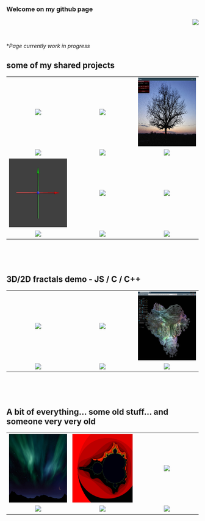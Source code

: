

### Welcome on my github page 

<picture>
  <source
    srcset="https://github-readme-stats.vercel.app/api?username=BrutPitt&show_icons=true&theme=github_dark_dimmed&include_all_commits=false&show_owner=true&hide_rank=true&hide_title=true&hide=prs&number_format=long&exclude_repo=myRepos&line_height=24"
    media="(prefers-color-scheme: dark)"
  />
  <source
    srcset="https://github-readme-stats.vercel.app/api?username=BrutPitt&show_icons=true&include_all_commits=false&show_owner=true&hide_rank=true&hide_title=true&hide=prs&number_format=long&&line_height=24"
    media="(prefers-color-scheme: light), (prefers-color-scheme: no-preference)"
  /> 
  <img align = right src="https://github-readme-stats.vercel.app/api?username=BrutPitt&show_icons=true&theme=github_dark_dimmed&include_all_commits=false&show_owner=true&hide_rank=true&hide_title=true&hide=prs&number_format=long&&line_height=24" />
</picture>

<p>&nbsp;<br></p>

<p>&nbsp;<br></p>  

<!-- 
<picture>
  <source
    srcset="https://github-readme-stats.vercel.app/api/top-langs/?username=BrutPitt&layout=compact&exclude_repo=myRepos&theme=github_dark_dimmed&hide_title=true"
    media="(prefers-color-scheme: dark)"
  />
  <source
    srcset="https://github-readme-stats.vercel.app/api/top-langs/?username=BrutPitt&layout=compact&exclude_repo=myRepos&hide_title=true"
    media="(prefers-color-scheme: light), (prefers-color-scheme: no-preference)"
  /> 
  <p style="text-align: right">  <img src="https://github-readme-stats.vercel.app/api/top-langs/?username=BrutPitt&layout=compact&exclude_repo=myRepos&theme=github_dark_dimmed&hide_title=true" /> &nbsp;&nbsp;&nbsp;   </p>
</picture>



<picture>
  <source
    srcset="https://github-readme-stats.vercel.app/api/top-langs/?username=BrutPitt&layout=compact&exclude_repo=myRepos&theme=github_dark_dimmed&hide_title=true"
    media="(prefers-color-scheme: dark)"
  />
  <source
    srcset="https://github-readme-stats.vercel.app/api/top-langs/?username=BrutPitt&layout=compact&exclude_repo=myRepos&hide_title=true"
    media="(prefers-color-scheme: light), (prefers-color-scheme: no-preference)"
  /> 
  <img align = right src="https://github-readme-stats.vercel.app/api/top-langs/?username=BrutPitt&layout=compact&exclude_repo=myRepos&theme=github_dark_dimmed&hide_title=true" />
</picture>
<picture>
  <source
    srcset="https://github-readme-stats.vercel.app/api?username=BrutPitt&show_icons=true&theme=github_dark_dimmed&include_all_commits=false&show_owner=true&hide_rank=true&hide_title=true&hide=prs&exclude_repo=myRepos&line_height=24"
    media="(prefers-color-scheme: dark)"
  />
  <source
    srcset="https://github-readme-stats.vercel.app/api?username=BrutPitt&show_icons=true&include_all_commits=false&show_owner=true&hide_rank=true&hide_title=true&hide=prs&line_height=24"
    media="(prefers-color-scheme: light), (prefers-color-scheme: no-preference)"
  /> 
  <p style="text-align: right">  <img src="https://github-readme-stats.vercel.app/api?username=BrutPitt&show_icons=true&theme=github_dark_dimmed&include_all_commits=false&show_owner=true&hide_rank=true&hide_title=true&hide=prs&line_height=24" />  &nbsp;&nbsp;&nbsp;   </p>
</picture>

-->

**Page currently work in progress*

## some of my shared projects


<table style="text-align: center; float:center;  width:100%; table-layout: fixed; ">
<tr>
<td align="center" width="33%">
<a href="https://www.michelemorrone.eu/glchaosp/" target="glChhAoS.P">
<img style="height: 180px; width=auto;" src="https://brutpitt.github.io/myRepos/glChAoSP/screenShots/mainScreenShot.jpg"/></a>
<td align="center" width="34%">
<a href="https://github.com/BrutPitt/imGuIZMO.quat" target="imGuIZMO_quat">
<img style="height: 180px; width=auto;" src="https://raw.githubusercontent.com/BrutPitt/myRepos/master/imGuIZMO/screenshots/imGuIZMO.gif"/></a>
</td>
<td align="center" width="33%">
<a href="https://github.com/BrutPitt/glslSmartDeNoise" target="glslSmartDeNoise">
<img style="height: 180px; width=auto;" src="https://raw.githubusercontent.com/BrutPitt/glslSmartDeNoise/master/sShot1.jpg"/></a>
</td>
</tr>

<tr  >
<td align="center" width="33%">
<a href="https://github.com/BrutPitt/glChAoS.P">
<picture>
  <source
    srcset="https://github-readme-stats.vercel.app/api/pin/?username=BrutPitt&repo=glChAoS.P&theme=github_dark_dimmed&show_owner=false&description_lines_count=2&hide_border=true"
    media="(prefers-color-scheme: dark)"
  />
  <source
    srcset="https://github-readme-stats.vercel.app/api/pin/?username=BrutPitt&repo=glChAoS.P&show_owner=false&description_lines_count=3&hide_border=true"
    media="(prefers-color-scheme: light), (prefers-color-scheme: no-preference)"
  /> 
  <img src="https://github-readme-stats.vercel.app/api/pin/?username=BrutPitt&repo=glChAoS.P&show_owner=false&description_lines_count=&hide_border=true" >
</picture> 
<a/>
<!--
<b><a href="https://github.com/BrutPitt/glChAoS.P"> glChAoS.P / wglChAoS.P</a></b><br> 
3D Strange Attractors GPU explorer 
-->
</td>
<td align="center" width="34%">
<a href="https://github.com/BrutPitt/imGuIZMO.quat">
<picture>
  <source
    srcset="https://github-readme-stats.vercel.app/api/pin/?username=BrutPitt&repo=ImGuIZMO.quat&theme=github_dark_dimmed&show_owner=false&description_lines_count=3&hide_border=true"
    media="(prefers-color-scheme: dark)"
  />
  <source
    srcset="https://github-readme-stats.vercel.app/api/pin/?username=BrutPitt&repo=ImGuIZMO.quat&show_owner=false&description_lines_count=3&hide_border=true"
    media="(prefers-color-scheme: light), (prefers-color-scheme: no-preference)"
  /> 
  <img src="https://github-readme-stats.vercel.app/api/pin/?username=BrutPitt&repo=ImGuIZMO.quat&theme=github_dark_dimmed&show_owner=false&description_lines_count=3&hide_border=true" />
</picture>
</a>
<!--
<b><a href="https://github.com/BrutPitt/imGuIZMO.quat"> ImGuIZMO.quat / imguizmo_quat</a></b><br> 
3D GIZMO graphic ImGui widget 
-->
</td>
<td align="center" width="33%">
<a href="https://github.com/BrutPitt/glslSmartDeNoise">
<picture>
  <source
    srcset="https://github-readme-stats.vercel.app/api/pin/?username=BrutPitt&repo=glslSmartDenoise&theme=github_dark_dimmed&show_owner=false&description_lines_count=3&hide_border=true"
    media="(prefers-color-scheme: dark)"
  />
  <source
    srcset="https://github-readme-stats.vercel.app/api/pin/?username=BrutPitt&repo=glslSmartDenoise&show_owner=false&description_lines_count=3&hide_border=true"
    media="(prefers-color-scheme: light), (prefers-color-scheme: no-preference)"
  /> 
  <img src="https://github-readme-stats.vercel.app/api/pin/?username=BrutPitt&repo=glslSmartDenoise&theme=github_dark_dimmed&show_owner=false&description_lines_count=3&hide_border=true" />
</picture>
</a>

<!--
<b><a href="https://github.com/BrutPitt/glslSmartDeNoise"> glslSmartDenoise</a></b><br> 
fastest realtime GPU denoiser
-->
</td>
</tr>


</tr>
<tr>
<td align="center" width="33%">
<a href="https://github.com/BrutPitt/virtualGizmo3D" target="vGizmo3D">
<img style="height: 180px; width=auto;" src="https://raw.githubusercontent.com/BrutPitt/virtualGizmo3D/master/screenshots/oglGizmo.gif"/></a>

</td>
  
<td align="center" width="34%">
<a href="https://github.com/BrutPitt/DLAf-optimized" target="DLAf">
<img style="height: 180px; width=auto;" src="https://brutpitt.github.io/myRepos/vGizmo3D/DoEiSfIT.jpg"/></a>
</td>

<td align="center" width="33%">
<a href="https://github.com/BrutPitt/fastPRNG" target="fastPRNG">
<img style="height: 180px; width=auto;" src="https://raw.githubusercontent.com/BrutPitt/myRepos/master/fastPRNG/screenShots/sShot_2020626_184459.jpg"/></a>
</td>
</tr>


<tr>
<td align="center" width="33%">
<a href="https://github.com/BrutPitt/virtualGizmo3D">
<picture>
  <source
    srcset="https://github-readme-stats.vercel.app/api/pin/?username=BrutPitt&repo=virtualGizmo3D&theme=github_dark_dimmed&show_owner=false&description_lines_count=2&hide_border=true"
    media="(prefers-color-scheme: dark)"
  />
  <source
    srcset="https://github-readme-stats.vercel.app/api/pin/?username=BrutPitt&repo=virtualGizmo3D&show_owner=false&description_lines_count=3&hide_border=true"
    media="(prefers-color-scheme: light), (prefers-color-scheme: no-preference)"
  /> 
  <img src="https://github-readme-stats.vercel.app/api/pin/?username=BrutPitt&repo=virtualGizmo3D&show_owner=false&description_lines_count=&hide_border=true" >
</picture> 
</a>

<!-- 
<b><a href="https://github.com/BrutPitt/virtualGizmo3D"> vGizmo3D / virtualGizmo3D</a></b><br> 
3D gizmo mouse screen manipulator 
-->
</td>
<td align="center" width="34%">
<a href="https://github.com/BrutPitt/vgMath">
<picture>
  <source
    srcset="https://github-readme-stats.vercel.app/api/pin/?username=BrutPitt&repo=vgMath&theme=github_dark_dimmed&show_owner=false&description_lines_count=2&hide_border=true"
    media="(prefers-color-scheme: dark)"
  />
  <source
    srcset="https://github-readme-stats.vercel.app/api/pin/?username=BrutPitt&repo=vgMath&show_owner=false&description_lines_count=3&hide_border=true"
    media="(prefers-color-scheme: light), (prefers-color-scheme: no-preference)"
  /> 
  <img src="https://github-readme-stats.vercel.app/api/pin/?username=BrutPitt&repo=vgMath&show_owner=false&description_lines_count=&hide_border=true" >
</picture> 
</a>

<!-- 
<b><a href="https://github.com/BrutPitt/DLAf-optimized"> DLAf-optimized</a></b><br> 
Fast and slight DLA3D / DLA2D
-->
</td>
<td align="center" width="33%">
<a href="https://github.com/BrutPitt/fastPRNG">
<picture>
  <source
    srcset="https://github-readme-stats.vercel.app/api/pin/?username=BrutPitt&repo=fastPRNG&theme=github_dark_dimmed&show_owner=false&description_lines_count=2&hide_border=true"
    media="(prefers-color-scheme: dark)"
  />
  <source
    srcset="https://github-readme-stats.vercel.app/api/pin/?username=BrutPitt&repo=fastPRNG&show_owner=false&description_lines_count=3&hide_border=true"
    media="(prefers-color-scheme: light), (prefers-color-scheme: no-preference)"
  /> 
  <img src="https://github-readme-stats.vercel.app/api/pin/?username=BrutPitt&repo=fastPRNG&show_owner=false&description_lines_count=&hide_border=true" >
</picture> 
</a>

<!-- 
<b><a href="https://github.com/BrutPitt/fastPRNG"> fastPRNG</a></b><br> 
Fast Pseudo RaNdom Generator
-->
</td>
</tr>

</table>

<p>&nbsp;<br></p>

<p>&nbsp;<br></p>  

## 3D/2D fractals demo - JS / C / C++

<table style="text-align: center;float:center; width:100%;table-layout: fixed;">

<tr>
<td align="center" width="33%">
<a href="https://github.com/BrutPitt/DLAf-optimized" target="DLAf">
<img style="height: 180px; width=auto;" src="https://brutpitt.github.io/myRepos/glChAoSP_site/imgAttractors/dla3D_A.jpg"/></a>
</td>
<td align="center" width="34%">
<a href="https://github.com/BrutPitt/wglMengerBulb" target="wglMengerBulb">
<img style="height: 180px; width=auto;" src="https://brutpitt.github.io/wglRayMarchedFractals/WebGL/MengerBulb/screenShots/screenShot1.jpg"/></a>
</td>
<td align="center" width="33%">
<a href="https://github.com/BrutPitt/wglMandelBulber" target="wglMandelBulber">
<img style="height: 180px; width=auto;" src="https://raw.githubusercontent.com/BrutPitt/wglMandelBulber/master/screenShots/mbulb.jpg"/></a>
</td>
</tr>
<tr >
<td align="center" width="33%">
<a href="https://github.com/BrutPitt/DLAf-optimized">
<picture>
  <source
    srcset="https://github-readme-stats.vercel.app/api/pin/?username=BrutPitt&repo=DLAf-optimized&theme=github_dark_dimmed&show_owner=false&description_lines_count=2&hide_border=true"
    media="(prefers-color-scheme: dark)"
  />
  <source
    srcset="https://github-readme-stats.vercel.app/api/pin/?username=BrutPitt&repo=DLAf-optimized&show_owner=false&description_lines_count=3&hide_border=true"
    media="(prefers-color-scheme: light), (prefers-color-scheme: no-preference)"
  /> 
  <img src="https://github-readme-stats.vercel.app/api/pin/?username=BrutPitt&repo=DLAf-optimized&show_owner=false&description_lines_count=&hide_border=true" >
</picture> 
</a>

<!-- 
<b><a href="https://github.com/BrutPitt/DLAf-optimized"> DLAf-optimized</a></b><br> 
Fast and slight DLA3D / DLA2D
-->
</td>
<td align="center" width="34%">
<a href="https://github.com/BrutPitt/wglMengerBulb">
<picture>
  <source
    srcset="https://github-readme-stats.vercel.app/api/pin/?username=BrutPitt&repo=wglMengerBulb&theme=github_dark_dimmed&show_owner=false&description_lines_count=2&hide_border=true"
    media="(prefers-color-scheme: dark)"
  />
  <source
    srcset="https://github-readme-stats.vercel.app/api/pin/?username=BrutPitt&repo=wglMengerBulb&show_owner=false&description_lines_count=3&hide_border=true"
    media="(prefers-color-scheme: light), (prefers-color-scheme: no-preference)"
  /> 
  <img src="https://github-readme-stats.vercel.app/api/pin/?username=BrutPitt&repo=wglMengerBulb&show_owner=false&description_lines_count=&hide_border=true" >
</picture> 
</a>
<!-- 
<b><a href="https://github.com/BrutPitt/wglMengerBulb"> DLAf-optimized</a></b><br> 
MandelBulb and MengerSponge
-->
</td>

<td align="center" width="33%">
<a href="https://github.com/BrutPitt/wglMandelBulber">
<picture>
  <source
    srcset="https://github-readme-stats.vercel.app/api/pin/?username=BrutPitt&repo=wglMandelBulber&theme=github_dark_dimmed&show_owner=false&description_lines_count=2&hide_border=true"
    media="(prefers-color-scheme: dark)"
  />
  <source
    srcset="https://github-readme-stats.vercel.app/api/pin/?username=BrutPitt&repo=wglMandelBulber&show_owner=false&description_lines_count=3&hide_border=true"
    media="(prefers-color-scheme: light), (prefers-color-scheme: no-preference)"
  /> 
  <img src="https://github-readme-stats.vercel.app/api/pin/?username=BrutPitt&repo=wglMandelBulber&show_owner=false&description_lines_count=&hide_border=true" >
</picture> 
</a>
<!-- 
<b><a href="https://github.com/BrutPitt/wglMandelBulber"> wglMengerBulb</a></b><br> 
WebGL MandelBulb Ray Marching 3D 
-->
</td>
</tr>

</table>


<p>&nbsp;<br></p>


<p>&nbsp;<br></p>


## A bit of everything... some old stuff... and someone very very old

<table style="text-align: center;float:center; width:100%;table-layout: fixed;">

<tr>
<td align="center" width="33%">
<a href="https://github.com/BrutPitt/BorealStarryNight" target="BorealStarryNight">
<img  style="height: 180px; width=auto;" src="https://raw.githubusercontent.com/BrutPitt/BorealStarryNight/master/screenShots/Boreal.jpg"/></a>
</td>
<td align="center" width="34%">
<a href="https://github.com/BrutPitt/et4000.fractals" target="et4000.fractals">
<img  style="height: 180px; width=auto;" src="https://raw.githubusercontent.com/BrutPitt/et4000.fractals/master/Mandel1.jpg"/></a>
</td>
<td align="center" width="33%">
<a href="https://github.com/BrutPitt/et4000.fractals" target="PerlinNoise4D">
<img  style="height: 180px; width=auto;" src="https://raw.githubusercontent.com/BrutPitt/PerlinNoise4D/master/screenShots/noise4D.gif"/></a>
</td>
</tr>

<tr >
<td align="center" width="33%">
<a href="https://github.com/BrutPitt/BorealStarryNight">
<picture>
  <source
    srcset="https://github-readme-stats.vercel.app/api/pin/?username=BrutPitt&repo=BorealStarryNight&theme=github_dark_dimmed&show_owner=false&description_lines_count=2&hide_border=true"
    media="(prefers-color-scheme: dark)"
  />
  <source
    srcset="https://github-readme-stats.vercel.app/api/pin/?username=BrutPitt&repo=BorealStarryNight&show_owner=false&description_lines_count=3&hide_border=true"
    media="(prefers-color-scheme: light), (prefers-color-scheme: no-preference)"
  /> 
  <img src="https://github-readme-stats.vercel.app/api/pin/?username=BrutPitt&repo=BorealStarryNight&show_owner=false&description_lines_count=&hide_border=true" >
</picture> 
</a>
<!-- 
<b><a href="https://github.com/BrutPitt/BorealStarryNight"> BorealStarryNight</a></b><br> 
procedural GLSL/shader rappresentation
-->
</td>
<td align="center" width="34%">
<a href="https://github.com/BrutPitt/et4000.fractals">
<picture>
  <source
    srcset="https://github-readme-stats.vercel.app/api/pin/?username=BrutPitt&repo=et4000.fractals&theme=github_dark_dimmed&show_owner=false&description_lines_count=2&hide_border=true"
    media="(prefers-color-scheme: dark)"
  />
  <source
    srcset="https://github-readme-stats.vercel.app/api/pin/?username=BrutPitt&repo=et4000.fractals&show_owner=false&description_lines_count=3&hide_border=true"
    media="(prefers-color-scheme: light), (prefers-color-scheme: no-preference)"
  /> 
  <img src="https://github-readme-stats.vercel.app/api/pin/?username=BrutPitt&repo=et4000.fractals&show_owner=false&description_lines_count=&hide_border=true" >
</picture> 
</a>
</td>

<td align="center" width="33%">
<a href="https://github.com/BrutPitt/PerlinNoise4D">
<picture>
  <source
    srcset="https://github-readme-stats.vercel.app/api/pin/?username=BrutPitt&repo=PerlinNoise4D&theme=github_dark_dimmed&show_owner=false&description_lines_count=2&hide_border=true"
    media="(prefers-color-scheme: dark)"
  />
  <source
    srcset="https://github-readme-stats.vercel.app/api/pin/?username=BrutPitt&repo=PerlinNoise4D&show_owner=false&description_lines_count=3&hide_border=true"
    media="(prefers-color-scheme: light), (prefers-color-scheme: no-preference)"
  /> 
  <img src="https://github-readme-stats.vercel.app/api/pin/?username=BrutPitt&repo=PerlinNoise4D&show_owner=false&description_lines_count=&hide_border=true" >
</picture> 
</a>
</td>
</tr>

</table>


<!--
**BrutPitt/BrutPitt** is a ✨ _special_ ✨ repository because its `README.md` (this file) appears on your GitHub profile.

Here are some ideas to get you started:

- 🔭 I’m currently working on ...
- 🌱 I’m currently learning ...
- 👯 I’m looking to collaborate on ...
- 🤔 I’m looking for help with ...
- 💬 Ask me about ...
- 📫 How to reach me: ...
- 😄 Pronouns: ...
- ⚡ Fun fact: ...
-->
